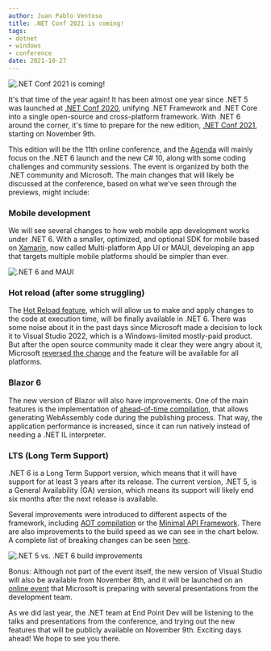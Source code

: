 ```yaml
---
author: Juan Pablo Ventoso
title: .NET Conf 2021 is coming!
tags:
- dotnet
- windows
- conference
date: 2021-10-27
---
```


![.NET Conf 2021 is coming!](/blog/2021/10/net-conf-2021-is-coming/dotnet-conf-2021.jpg)

It's that time of the year again! It has been almost one year since .NET 5 was launched at [.NET Conf 2020](/blog/2020/11/dotnet-5-released-net-conf-2020/), unifying .NET Framework and .NET Core into a single open-source and cross-platform framework. With .NET 6 around the corner, it's time to prepare for the new edition, [.NET Conf 2021](https://www.dotnetconf.net/), starting on November 9th.

This edition will be the 11th online conference, and the [Agenda](https://www.dotnetconf.net/agenda) will mainly focus on the .NET 6 launch and the new C# 10, along with some coding challenges and community sessions. The event is organized by both the .NET community and Microsoft. The main changes that will likely be discussed at the conference, based on what we've seen through the previews, might include:

### Mobile development

We will see several changes to how web mobile app development works under .NET 6. With a smaller, optimized, and optional SDK for mobile based on [Xamarin](https://dotnet.microsoft.com/apps/xamarin), now called Multi-platform App UI or MAUI, developing an app that targets multiple mobile platforms should be simpler than ever.

![.NET 6 and MAUI](/blog/2021/10/net-conf-2021-is-coming/dotnet-maui.jpg)

### Hot reload (after some struggling)

The [Hot Reload feature](https://devblogs.microsoft.com/dotnet/introducing-net-hot-reload/), which will allow us to make and apply changes to the code at execution time, will be finally available in .NET 6. There was some noise about it in the past days since Microsoft made a decision to lock it to Visual Studio 2022, which is a Windows-limited mostly-paid product. But after the open source community made it clear they were angry about it, Microsoft [reversed the change](https://devblogs.microsoft.com/dotnet/update-on-net-hot-reload-progress-and-visual-studio-2022-highlights/) and the feature will be available for all platforms.

### Blazor 6

The new version of Blazor will also have improvements. One of the main features is the implementation of [ahead-of-time compilation](https://devblogs.microsoft.com/aspnet/asp-net-core-updates-in-net-6-preview-4/#blazor-webassembly-ahead-of-time-aot-compilation), that allows generating WebAssembly code during the publishing process. That way, the application performance is increased, since it can run natively instead of needing a .NET IL interpreter.

### LTS (Long Term Support)

.NET 6 is a Long Term Support version, which means that it will have support for at least 3 years after its release. The current version, .NET 5, is a General Availability (GA) version, which means its support will likely end six months after the next release is available.

Several improvements were introduced to different aspects of the framework, including [AOT compilation](https://www.reddit.com/r/dotnet/comments/o21i5k/webassembly_aot_support_is_now_available_with_net/) or the [Minimal API Framework](https://dotnetcoretutorials.com/2021/07/16/building-minimal-apis-in-net-6/). There are also improvements to the build speed as we can see in the chart below. A complete list of breaking changes can be seen [here](https://docs.microsoft.com/en-us/dotnet/core/compatibility/6.0).

![.NET 5 vs. .NET 6 build improvements](/blog/2021/10/net-conf-2021-is-coming/dotnet-5-vs-dotnet-6-improvements.jpg)

Bonus: Although not part of the event itself, the new version of Visual Studio will also be available from November 8th, and it will be launched on an [online event](https://visualstudio.microsoft.com/launch/) that Microsoft is preparing with several presentations from the development team.

As we did last year, the .NET team at End Point Dev will be listening to the talks and presentations from the conference, and trying out the new features that will be publicly available on November 9th. Exciting days ahead! We hope to see you there.
